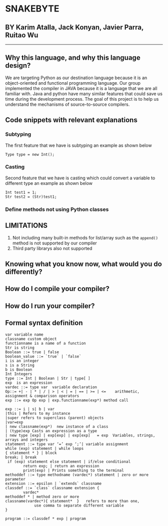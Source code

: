 # SNAKEBYTE
## BY Karim Atalla, Jack Konyan, Javier Parra, Ruitao Wu
---
## Why this language, and why this language design?
We are targeting Python as our destination language because it is an object-oriented and functional programming language. Our group implemented the compiler in JAVA  because it is a language that we are all familiar with. Java and python have many similar features that could save us time during the development process. The goal of this project is to help us understand the mechanisms of source-to-source compilers.
## Code snippets with relevant explanations
### Subtyping
The first feature that we have is subtyping an example as shown below
```
Type type = new Int();
```
### Casting  
Second feature that we have is casting which could convert a variable to different type an example as shown below
```
Int test1 = 1;
Str test2 = (Str)test1;
```
### Define methods not using Python classes
## LIMITATIONS
1. Not including many built-in methods for list/array such as the `append()` method is not supported by our compiler
2. Third party librarys also not supported
## Knowing what you know now, what would you do differently?
## How do I compile your compiler?
## How do I run your compiler?
## Formal syntax definition<br>
```  
var variable name  
classname custom object  
functionname is a name of a function  
Str is string  
Boolean ::= true | false  
boolean_value ::= `true` | `false`  
i is an integer  
s is a String  
b is Boolean  
Int Integers   
type ::= Int | Boolean | Str | type[ ]   
exp  is an expression  
vardec ::= type var  variable declaration     
Op::= +| - | * | / | > | < | = | == | >= | <=    arithmetic, assignment & comparison operators  
exp ::= exp Op exp | exp.functionname(exp*) method call  
	
exp ::= i | s| b | var  
|this | Refers to my instance  
|super refers to superclass (parent) objects
|var=exp  
| new classname(exp*)  new instance of a class  
| (type)exp Casts an expression as a type   
| new type [exp] | exp[exp] | exp[exp]   = exp  Variables, strings, arrays and integers  
statement ::= type var ‘=’ exp ‘;’| variable assignment   
while (exp) statement | while loops   
{ statement * } | block  
break; | break  
 if (exp) statement else statement | if/else conditional  
 		return exp; | return an expression  
		print(exp) | Prints something to the terminal   
methoddef ::= type methodname (vardec*) statement | zero or more parameter   
extension ::= epsilon | `extends` classname   
classdef ::= `class` classname extension {   
		vardec*  
methoddef * | method zero or more  
classname(vardec*){ statement*  }   refers to more than one,           
             use comma to separate different variable   
}   

program ::= classdef * exp | program  
```  

